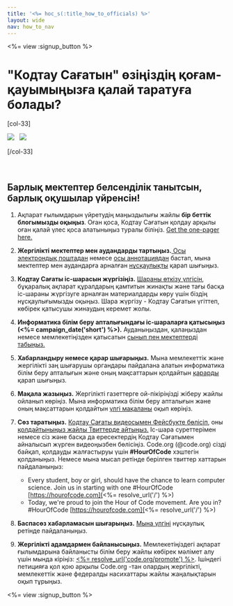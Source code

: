 ```yaml
---
title: '<%= hoc_s(:title_how_to_officials) %>'
layout: wide
nav: how_to_nav
---
```

<%= view :signup_button %>

# "Кодтау Сағатын" өзіңіздің қоғам-қауымыңызға қалай таратуға болады?

[col-33]

![](/images/fit-275/highlight-obama.png)&nbsp;&nbsp;&nbsp;![](/images/fit-246/dan.jpg)

[/col-33]

<p style="clear:both">&nbsp;</p>

## Барлық мектептер белсенділік танытсын, барлық оқушылар үйренсін!

1. Ақпарат ғылымдарын үйретудің маңыздылығы жайлы **бір беттік блогымызды оқыңыз**. Оған қоса, Кодтау Сағатын қолдау арқылы оған қалай үлес қоса алатыныңыз туралы біліңіз. [Get the one-pager here.](/files/hoc-one-pager.pdf)

2. **Жергілікті мектептер мен аудандарды тартыңыз.**[ Осы электрондық поштадан](<%= resolve_url('/promote/resources#sample-emails') %>) немесе [осы аннотациядан](<%= resolve_url('/promote/stats') %>) бастап, мына мектептер мен аудандарға арналған [нұсқаулықты](<%= resolve_url('/how-to') %>) қарап шығыңыз.

3. **Кодтау Сағаты іс-шарасын жүргізіңіз.** [Шараны өткізу үлгісін](<%= resolve_url('/how-to/events') %>), бұқаралық ақпарат құралдарың қамтитын жинақты және тағы басқа іс-шараны жүргізуге арналған материалдарды көру үшін біздің нұсқаулығымызды оқыңыз. Шара жүргізу - Кодтау Сағатын үгіттеп, көбірек қатысушы жинаудың керемет жолы.

4. **Информатика білім беру апталығындағы іс-шараларға қатысыңыз (<%= campaign_date('short') %>).** Ауданыңыздан, қалаңыздан немесе мемлекетіңізден қатысатын [сынып пен мектептерді табыңыз.](<%= resolve_url('/events') %>)

5. **Хабарландыру немесе қарар шығарыңыз.** Мына мемлекеттік және жергілікті заң шығарушы органдары пайдалана алатын информатика білім беру апталығын және оның мақсаттарын қолдайтын [қарарды](<%= resolve_url('resources/proclamation') %>) қарап шығыңыз.

6. **Мақала жазыңыз.** Жергілікті газеттерге ой-пікіріңізді жіберу жайлы ойланып көріңіз. Мына информатика білім беру апталығын және оның мақсаттарын қолдайтын [үлгі мақаланы](<%= resolve_url('/promote/op-ed') %>) оқып көріңіз.

7. **Сөз таратыңыз.** [Кодтау Сағаты видеосымен Фейсбукте бөлісіп](https://www.facebook.com/sharer/sharer.php?u=http%3A%2F%2Fhourofcode.com%2Fus), оны [қолдайтыныңыз жайлы Твиттерде айтыңыз.](https://twitter.com/intent/tweet?url=http%3A%2F%2Fhourofcode.com&text=I%27m%20participating%20in%20this%20year%27s%20%23HourOfCode%2C%20are%20you%3F%20%40codeorg&original_referer=https%3A%2F%2Fwww.google.com%2Furl%3Fq%3Dhttps%253A%252F%252Ftwitter.com%252Fshare%253Fhashtags%253D%2526amp%253Brelated%253Dcodeorg%2526amp%253Btext%253DI%252527m%252Bparticipating%252Bin%252Bthis%252Byear%252527s%252B%252523HourOfCode%25252C%252Bare%252Byou%25253F%252B%252540codeorg%2526amp%253Burl%253Dhttp%25253A%25252F%25252Fhourofcode.com%26sa%3DD%26sntz%3D1%26usg%3DAFQjCNE1GLTUbKZfMlEh9Aj5w0iswz6PYQ&related=codeorg&hashtags=) Іс-шара суреттерімен немесе сіз және басқа да ересектердің Кодтау Сағатымен айналысып жүрген видеоңызбен бөлісіңіз. Code.org (@code.org) сізді байқап, қолдауды жалғастыруы үшін **#HourOfCode** хэштегін қолданыңыз. Немесе мына мысал ретінде берілген твиттер хаттарын пайдаланыңыз:
    
    - Every student, boy or girl, should have the chance to learn computer science. Join us in starting with one #HourOfCode [https://hourofcode.com](<%= resolve_url('/') %>)
    - Today, we're proud to join the Hour of Code movement. Are you in? #HourOfCode [https://hourofcode.com](<%= resolve_url('/') %>)   
          
        

8. **Баспасөз хабарламасын шығарыңыз.** [Мына үлгіні](<%= resolve_url('/promote/official-press-release') %>) нұсқаулық ретінде пайдаланыңыз.

9. **Жергілікті адамдармен байланысыңыз.** Мемлекетіңіздегі ақпарат ғылымдарына байланысты білім беру жайлы көбірек мәлімет алу үшін мында кіріңіз: [<%= resolve_url('code.org/promote') %>](<%= resolve_url('https://code.org/promote') %>). Ішіндегі петицияға қол қою арқылы Code.org -тан олардың жергілікті, мемлекеттік және федералды насихаттары жайлы жаңалықтарын оқып тұрыңыз.

<%= view :signup_button %>
